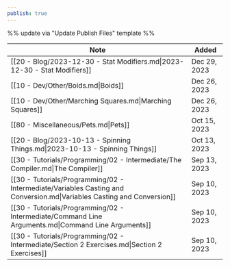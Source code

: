 ```yaml
---
publish: true
---
```

%% update via "Update Publish Files" template %% 

| Note                                                                                                                   | Added        |
| ---------------------------------------------------------------------------------------------------------------------- | ------------ |
| [[20 - Blog/2023-12-30 - Stat Modifiers.md\|2023-12-30 - Stat Modifiers]]                                              | Dec 29, 2023 |
| [[10 - Dev/Other/Boids.md\|Boids]]                                                                                     | Dec 26, 2023 |
| [[10 - Dev/Other/Marching Squares.md\|Marching Squares]]                                                               | Dec 26, 2023 |
| [[80 - Miscellaneous/Pets.md\|Pets]]                                                                                   | Oct 15, 2023 |
| [[20 - Blog/2023-10-13 - Spinning Things.md\|2023-10-13 - Spinning Things]]                                            | Oct 13, 2023 |
| [[30 - Tutorials/Programming/02 - Intermediate/The Compiler.md\|The Compiler]]                                         | Sep 13, 2023 |
| [[30 - Tutorials/Programming/02 - Intermediate/Variables Casting and Conversion.md\|Variables Casting and Conversion]] | Sep 10, 2023 |
| [[30 - Tutorials/Programming/02 - Intermediate/Command Line Arguments.md\|Command Line Arguments]]                     | Sep 10, 2023 |
| [[30 - Tutorials/Programming/02 - Intermediate/Section 2 Exercises.md\|Section 2 Exercises]]                           | Sep 10, 2023 |
